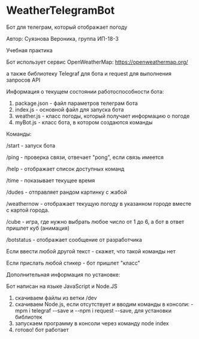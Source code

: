 # WeatherTelegramBot
Бот для телеграм, который отображает погоду

Автор: Суязнова Вероника, группа ИП-18-3

Учебная практика


Бот использует сервис OpenWeatherMap: https://openweathermap.org/

а также библиотеку Telegraf для бота и request для выполнения запросов API

Информация о текущем состоянии работоспособности бота:
1. package.json - файл параметров телеграм бота
2. index.js - основной файл для запуска бота
3. weather.js - класс погоды, который получает информацию о погоде
4. myBot.js - класс бота, в котором создаются команды


Команды:

/start - запуск бота

/ping - проверка связи, отвечает "pong", если связь имеется

/help - отображает список доступных команд

/time - показывает текущее время

/dudes - отправляет рандом картинку с жабой

/weathernow - отображает текущую погоду в указанном городе вместе с картой города.

/сube - игра, где нужно выбрать любое число от 1 до 6, а бот в ответ пришлет куб (анимация)

/botstatus - отображает сообщение от разработчика 

Если ввести любой другой текст - скажет, что такой команды нет

Если прислать любой стикер - бот пришлет "класс"


Дополнительная информация по установке:

Бот написан на языке JavaScript и Node.JS

1. скачиваем файлы из ветки /dev
2. скачиваем Node.js, если отсутствует и вводим команды в консоли: -mpm i telegraf --save и --npm i request --save, для установки библиотек
3. запускаем программу в консоли через команду node index 
4. готово! бот работает
